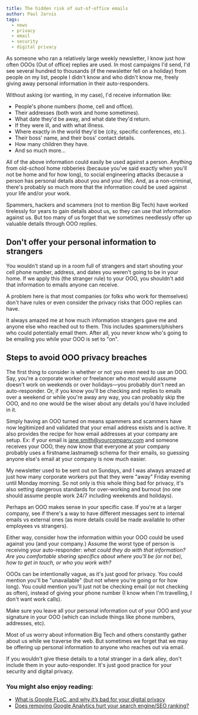 ```yaml
title: The hidden risk of out-of-office emails
author: Paul Jarvis
tags:
  - news
  - privacy
  - email
  - security
  - digital privacy
```

As someone who ran a relatively large weekly newsletter, I know just how often OOOs (Out of office) replies are used. In most campaigns I'd send, I'd see several hundred to thousands (if the newsletter fell on a holiday) from people on my list, people I didn't know and who didn't know me, freely giving away personal information in their auto-responders.

Without asking (or wanting, in my case), I'd receive information like:

*   People's phone numbers (home, cell and office).
*   Their addresses (both work and home sometimes).
*   What date they'd be away, and what date they'd return.
*   If they were ill, and with what illness.
*   Where exactly in the world they'd be (city, specific conferences, etc.).
*   Their boss' name, and their boss' contact details.
*   How many children they have.
*   And so much more...

All of the above information could easily be used against a person. Anything from old-school home robberies (because you've said exactly when you'll not be home and for how long), to social engineering attacks (because a person has personal details about you and your life). And, as a non-criminal, there's probably so much more that the information could be used against your life and/or your work.

Spammers, hackers and scammers (not to mention Big Tech) have worked tirelessly for years to gain details about us, so they can use that information against us. But too many of us forget that we sometimes needlessly offer up valuable details through OOO replies.

Don't offer your personal information to strangers
--------------------------------------------------

You wouldn't stand up in a room full of strangers and start shouting your cell phone number, address, and dates you weren't going to be in your home. If we apply this (the stranger rule) to your OOO, you shouldn't add that information to emails anyone can receive.

A problem here is that most companies (or folks who work for themselves) don't have rules or even consider the privacy risks that OOO replies can have.

It always amazed me at how much information strangers gave me and anyone else who reached out to them. This includes spammers/phishers who could potentially email them. After all, you never know who's going to be emailing you while your OOO is set to "on".

Steps to avoid OOO privacy breaches
-----------------------------------

The first thing to consider is whether or not you even need to use an OOO. Say, you're a corporate worker or freelancer who _most_ would assume doesn't work on weekends or over holidays—you probably don't need an auto-responder. Or, if you know you'll be checking and replies to emails over a weekend or while you're away any way, you can probably skip the OOO, and no one would be the wiser about any details you'd have included in it.

Simply having an OOO turned on means spammers and scammers have now legitimized and validated that your email address exists and is active. It also provides the recipe for how email addresses at your company are setup. Ex: if your email is jane.smith@yourcompany.com and someone receives your OOO, they now know that everyone at your company probably uses a firstname.lastname@ schema for their emails, so guessing anyone else's email at your company is now much easier.

My newsletter used to be sent out on Sundays, and I was always amazed at just how many corporate workers put that they were "away" Friday evening until Monday morning. So not only is this whole thing bad for privacy, it's also setting dangerous standards for over-working and burnout (no one should assume people work 24/7 including weekends and holidays).

Perhaps an OOO makes sense in your specific case. If you're at a larger company, see if there's a way to have different messages sent to internal emails vs external ones (as more details could be made available to other employees vs strangers).

Either way, consider how the information within your OOO could be used against you (and your company.) Assume the worst type of person is receiving your auto-responder: _what could they do with that information? Are you comfortable sharing specifics about where you'll be (or not be), how to get in touch, or who you work with?_

OOOs can be intentionally vague, as it's just good for privacy. You could mention you'll be "unavailable" (but not where you're going or for how long). You could mention you'll just not be checking email (or not checking as often), instead of giving your phone number (I know when I'm travelling, I don't want work calls).

Make sure you leave all your personal information out of your OOO and your signature in your OOO (which can include things like phone numbers, addresses, etc).

Most of us worry about information Big Tech and others constantly gather about us while we traverse the web. But sometimes we forget that we may be offering up personal information to anyone who reaches out via email.

If you wouldn't give these details to a total stranger in a dark alley, don't include them in your auto-responder. It's just good practice for your security and digital privacy.

### You might also enjoy reading:

*   [What is Google FLoC, and why it’s bad for your digital privacy](https://usefathom.com/blog/google-floc)
*   [Does removing Google Analytics hurt your search engine/SEO ranking?](https://usefathom.com/blog/google-analytics-seo)
